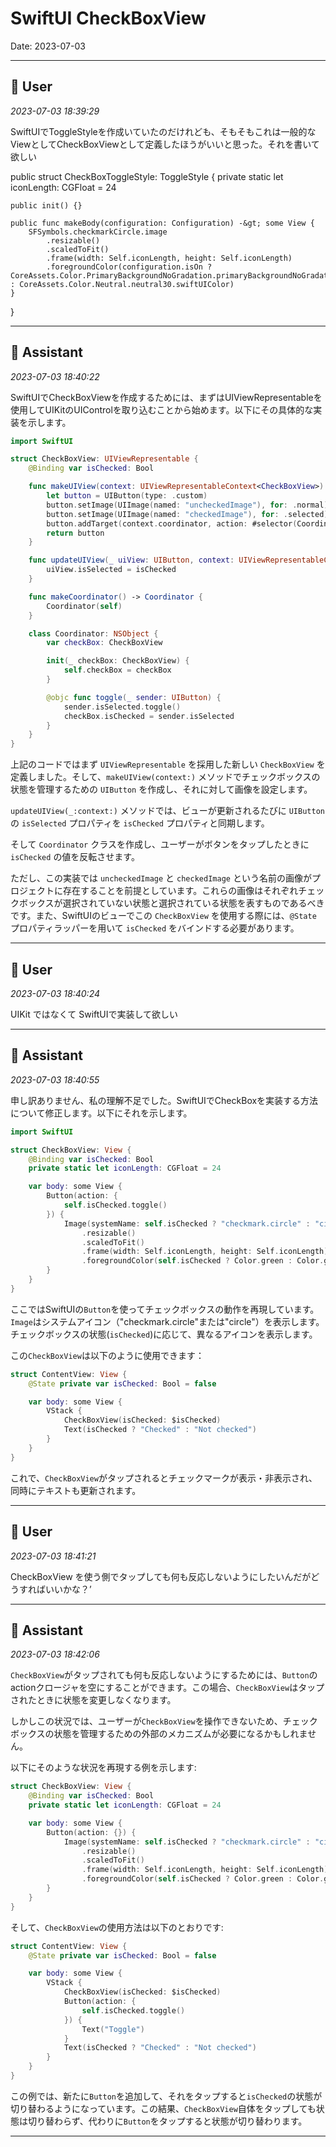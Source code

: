 # SwiftUI CheckBoxView

Date: 2023-07-03

---

## 👤 User
*2023-07-03 18:39:29*

SwiftUIでToggleStyleを作成いていたのだけれども、そもそもこれは一般的なViewとしてCheckBoxViewとして定義したほうがいいと思った。それを書いて欲しい

public struct CheckBoxToggleStyle: ToggleStyle {
    private static let iconLength: CGFloat = 24
    
    public init() {}

    public func makeBody(configuration: Configuration) -&gt; some View {
        SFSymbols.checkmarkCircle.image
            .resizable()
            .scaledToFit()
            .frame(width: Self.iconLength, height: Self.iconLength)
            .foregroundColor(configuration.isOn ? CoreAssets.Color.PrimaryBackgroundNoGradation.primaryBackgroundNoGradation100.swiftUIColor : CoreAssets.Color.Neutral.neutral30.swiftUIColor)
    }
}

---

## 🤖 Assistant
*2023-07-03 18:40:22*

SwiftUIでCheckBoxViewを作成するためには、まずはUIViewRepresentableを使用してUIKitのUIControlを取り込むことから始めます。以下にその具体的な実装を示します。

```swift
import SwiftUI

struct CheckBoxView: UIViewRepresentable {
    @Binding var isChecked: Bool

    func makeUIView(context: UIViewRepresentableContext<CheckBoxView>) -> UIButton {
        let button = UIButton(type: .custom)
        button.setImage(UIImage(named: "uncheckedImage"), for: .normal)
        button.setImage(UIImage(named: "checkedImage"), for: .selected)
        button.addTarget(context.coordinator, action: #selector(Coordinator.toggle), for: .touchUpInside)
        return button
    }

    func updateUIView(_ uiView: UIButton, context: UIViewRepresentableContext<CheckBoxView>) {
        uiView.isSelected = isChecked
    }

    func makeCoordinator() -> Coordinator {
        Coordinator(self)
    }

    class Coordinator: NSObject {
        var checkBox: CheckBoxView

        init(_ checkBox: CheckBoxView) {
            self.checkBox = checkBox
        }

        @objc func toggle(_ sender: UIButton) {
            sender.isSelected.toggle()
            checkBox.isChecked = sender.isSelected
        }
    }
}
```

上記のコードではまず `UIViewRepresentable` を採用した新しい `CheckBoxView` を定義しました。そして、`makeUIView(context:)` メソッドでチェックボックスの状態を管理するための `UIButton` を作成し、それに対して画像を設定します。

`updateUIView(_:context:)` メソッドでは、ビューが更新されるたびに `UIButton` の `isSelected` プロパティを `isChecked` プロパティと同期します。

そして `Coordinator` クラスを作成し、ユーザーがボタンをタップしたときに `isChecked` の値を反転させます。

ただし、この実装では `uncheckedImage` と `checkedImage` という名前の画像がプロジェクトに存在することを前提としています。これらの画像はそれぞれチェックボックスが選択されていない状態と選択されている状態を表すものであるべきです。また、SwiftUIのビューでこの `CheckBoxView` を使用する際には、`@State` プロパティラッパーを用いて `isChecked` をバインドする必要があります。

---

## 👤 User
*2023-07-03 18:40:24*

UIKit ではなくて SwiftUIで実装して欲しい

---

## 🤖 Assistant
*2023-07-03 18:40:55*

申し訳ありません、私の理解不足でした。SwiftUIでCheckBoxを実装する方法について修正します。以下にそれを示します。

```swift
import SwiftUI

struct CheckBoxView: View {
    @Binding var isChecked: Bool
    private static let iconLength: CGFloat = 24

    var body: some View {
        Button(action: {
            self.isChecked.toggle()
        }) {
            Image(systemName: self.isChecked ? "checkmark.circle" : "circle")
                .resizable()
                .scaledToFit()
                .frame(width: Self.iconLength, height: Self.iconLength)
                .foregroundColor(self.isChecked ? Color.green : Color.gray)
        }
    }
}
```

ここではSwiftUIの`Button`を使ってチェックボックスの動作を再現しています。`Image`はシステムアイコン（"checkmark.circle"または"circle"）を表示します。チェックボックスの状態(`isChecked`)に応じて、異なるアイコンを表示します。

この`CheckBoxView`は以下のように使用できます：

```swift
struct ContentView: View {
    @State private var isChecked: Bool = false

    var body: some View {
        VStack {
            CheckBoxView(isChecked: $isChecked)
            Text(isChecked ? "Checked" : "Not checked")
        }
    }
}
```

これで、`CheckBoxView`がタップされるとチェックマークが表示・非表示され、同時にテキストも更新されます。

---

## 👤 User
*2023-07-03 18:41:21*

CheckBoxView を使う側でタップしても何も反応しないようにしたいんだがどうすればいいかな？’

---

## 🤖 Assistant
*2023-07-03 18:42:06*

`CheckBoxView`がタップされても何も反応しないようにするためには、`Button`のactionクロージャを空にすることができます。この場合、`CheckBoxView`はタップされたときに状態を変更しなくなります。

しかしこの状況では、ユーザーが`CheckBoxView`を操作できないため、チェックボックスの状態を管理するための外部のメカニズムが必要になるかもしれません。

以下にそのような状況を再現する例を示します:

```swift
struct CheckBoxView: View {
    @Binding var isChecked: Bool
    private static let iconLength: CGFloat = 24

    var body: some View {
        Button(action: {}) {
            Image(systemName: self.isChecked ? "checkmark.circle" : "circle")
                .resizable()
                .scaledToFit()
                .frame(width: Self.iconLength, height: Self.iconLength)
                .foregroundColor(self.isChecked ? Color.green : Color.gray)
        }
    }
}
```

そして、`CheckBoxView`の使用方法は以下のとおりです:

```swift
struct ContentView: View {
    @State private var isChecked: Bool = false

    var body: some View {
        VStack {
            CheckBoxView(isChecked: $isChecked)
            Button(action: {
                self.isChecked.toggle()
            }) {
                Text("Toggle")
            }
            Text(isChecked ? "Checked" : "Not checked")
        }
    }
}
```

この例では、新たに`Button`を追加して、それをタップすると`isChecked`の状態が切り替わるようになっています。この結果、`CheckBoxView`自体をタップしても状態は切り替わらず、代わりに`Button`をタップすると状態が切り替わります。

---
